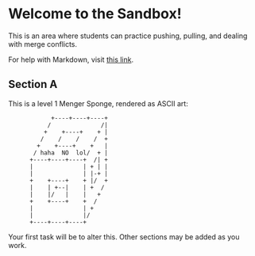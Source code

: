 # Welcome to the Sandbox!

This is an area where students can practice pushing, pulling, and dealing with
merge conflicts.

For help with Markdown, visit [this
link](https://guides.github.com/features/mastering-markdown/).

## Section A

This is a level 1 Menger Sponge, rendered as ASCII art:

```
            +----+----+----+
           /              /|
          +    +----+    + |
         /    /	   /    /  +
        +    +----+    +   |
       / haha  NO  lol/  + |   	       	       	       	       	    
      +----+----+----+  /| +
      |              | + | |
      |              | |-+ |
      +    +----+    + |/  +
      |    | +--|    | +  /
      |    |/   |    |   +
      +    +----+    +  /
      |              | +
      |              |/
      +----+----+----+
```

Your first task will be to alter this.  Other sections may be added as you work.
